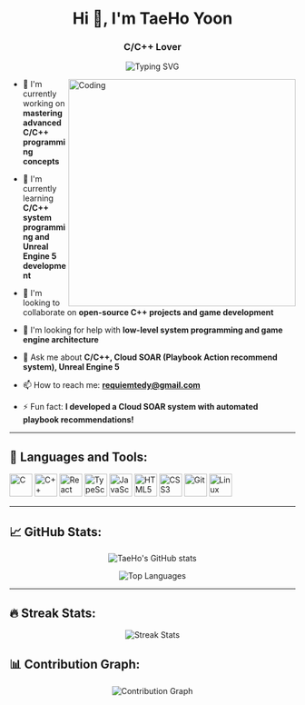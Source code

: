 <h1 align="center">Hi 👋, I'm TaeHo Yoon</h1>
<h3 align="center">C/C++ Lover</h3>

<p align="center">
  <img src="https://readme-typing-svg.herokuapp.com?font=Fira+Code&size=24&pause=1000&center=true&vCenter=true&width=435&lines=Welcome+to+my+profile!;I+love+C%2B%2B%2C+React%2C+TypeScript!;Always+learning+and+building..." alt="Typing SVG" />
</p>

<img align="right" alt="Coding" width="400" src="https://cdn.dribbble.com/users/1162077/screenshots/5403918/media/d5dccb5f0d8f8a77f7e14a3c0d04dad7.gif" />

- 🔭 I'm currently working on **mastering advanced C/C++ programming concepts**

- 🌱 I'm currently learning **C/C++ system programming and Unreal Engine 5 development**

- 👯 I'm looking to collaborate on **open-source C++ projects and game development**

- 🤝 I'm looking for help with **low-level system programming and game engine architecture**

- 💬 Ask me about **C/C++, Cloud SOAR (Playbook Action recommend system), Unreal Engine 5**

- 📫 How to reach me: **requiemtedy@gmail.com**

- ⚡ Fun fact: **I developed a Cloud SOAR system with automated playbook recommendations!**

---

<h2 align="left">🚀 Languages and Tools:</h2>
<p align="left">
  <img src="https://cdn.jsdelivr.net/gh/devicons/devicon/icons/c/c-original.svg" alt="C" width="40" height="40"/> 
  <img src="https://cdn.jsdelivr.net/gh/devicons/devicon/icons/cplusplus/cplusplus-original.svg" alt="C++" width="40" height="40"/>
  <img src="https://cdn.jsdelivr.net/gh/devicons/devicon/icons/react/react-original.svg" alt="React" width="40" height="40"/> 
  <img src="https://cdn.jsdelivr.net/gh/devicons/devicon/icons/typescript/typescript-original.svg" alt="TypeScript" width="40" height="40"/> 
  <img src="https://cdn.jsdelivr.net/gh/devicons/devicon/icons/javascript/javascript-original.svg" alt="JavaScript" width="40" height="40"/>
  <img src="https://cdn.jsdelivr.net/gh/devicons/devicon/icons/html5/html5-original.svg" alt="HTML5" width="40" height="40"/> 
  <img src="https://cdn.jsdelivr.net/gh/devicons/devicon/icons/css3/css3-original.svg" alt="CSS3" width="40" height="40"/>
  <img src="https://cdn.jsdelivr.net/gh/devicons/devicon/icons/git/git-original.svg" alt="Git" width="40" height="40"/> 
  <img src="https://cdn.jsdelivr.net/gh/devicons/devicon/icons/linux/linux-original.svg" alt="Linux" width="40" height="40"/> 
</p>

---

<h2 align="left">📈 GitHub Stats:</h2>

<p align="center">
  <img src="https://github-readme-stats.vercel.app/api?username=TaeHo-Yoon1&show_icons=true&bg_color=1a1b27&title_color=ffffff&text_color=ff69b4&icon_color=ff69b4&hide_border=true&include_all_commits=true&custom_title=TaeHo's%20GitHub%20Stats&ring_color=ff69b4" alt="TaeHo's GitHub stats" />
</p>

<p align="center">
  <img src="https://github-readme-stats.vercel.app/api/top-langs/?username=TaeHo-Yoon1&layout=compact&bg_color=1a1b27&title_color=ffffff&text_color=ff69b4&hide_border=true&langs_count=8" alt="Top Languages" />
</p>

---

<h2 align="left">🔥 Streak Stats:</h2>

<p align="center">
  <img src="https://github-readme-streak-stats.herokuapp.com/?user=TaeHo-Yoon1&background=1a1b27&border=ffffff00&ring=ff69b4&fire=ff69b4&currStreakNum=ff69b4&sideNums=ff69b4&currStreakLabel=ff69b4&sideLabels=ff69b4&dates=ffffff" alt="Streak Stats" />
</p>

<h2 align="left">📊 Contribution Graph:</h2>

<p align="center">
  <img src="https://github-readme-activity-graph.vercel.app/graph?username=TaeHo-Yoon1&bg_color=1a1b27&color=ff69b4&line=ff69b4&point=ffffff&area=true&hide_border=true" alt="Contribution Graph" />
</p>
